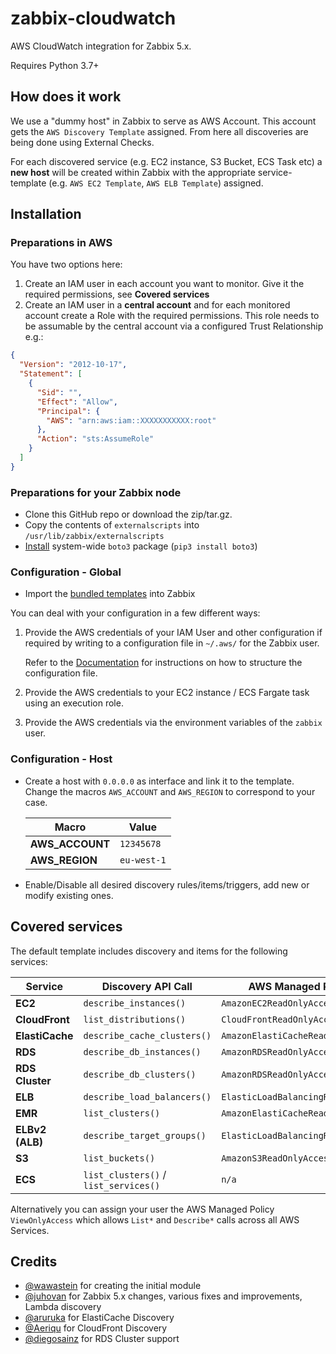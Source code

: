 # zabbix-cloudwatch
AWS CloudWatch integration for Zabbix 5.x.

Requires Python 3.7+

## How does it work
We use a "dummy host" in Zabbix to serve as AWS Account. This account gets the `AWS Discovery Template` assigned. From here all discoveries are being done using External Checks.

For each discovered service (e.g. EC2 instance, S3 Bucket, ECS Task etc) a **new host** will be created within Zabbix with the appropriate service-template (e.g. `AWS EC2 Template`, `AWS ELB Template`) assigned.

## Installation
### Preparations in AWS
You have two options here:
1. Create an IAM user in each account you want to monitor. Give it the required permissions, see **Covered services**
2. Create an IAM user in a **central account** and for each monitored account create a Role with the required permissions. This role needs to be assumable by the central account via a configured Trust Relationship e.g.:
```json
{
  "Version": "2012-10-17",
  "Statement": [
    {
      "Sid": "",
      "Effect": "Allow",
      "Principal": {
        "AWS": "arn:aws:iam::XXXXXXXXXXX:root"
      },
      "Action": "sts:AssumeRole"
    }
  ]
}
```


### Preparations for your Zabbix node
- Clone this GitHub repo or download the zip/tar.gz.
- Copy the contents of `externalscripts` into `/usr/lib/zabbix/externalscripts`
- [Install](http://boto3.readthedocs.io/en/latest/guide/quickstart.html) system-wide `boto3` package (`pip3 install boto3`)

### Configuration - Global
- Import the [bundled templates](./templates/AWS_Templates.yaml) into Zabbix

You can deal with your configuration in a few different ways:
1. Provide the AWS credentials of your IAM User and other configuration if required by writing to a configuration file in `~/.aws/` for the Zabbix user.
   
   Refer to the [Documentation](https://docs.aws.amazon.com/cli/latest/userguide/cli-configure-files.htm) for instructions on how to structure the configuration file.
2. Provide the AWS credentials to your EC2 instance / ECS Fargate task using an execution role.
3. Provide the AWS credentials via the environment variables of the `zabbix` user.

### Configuration - Host
- Create a host with `0.0.0.0` as interface and link it to the template. 
  Change the macros `AWS_ACCOUNT` and `AWS_REGION` to correspond to your case.
  
   | Macro       | Value     |
   |-------------|-----------|
   | **AWS_ACCOUNT** | `12345678`  |
   | **AWS_REGION**  | `eu-west-1` |

-  Enable/Disable all desired discovery rules/items/triggers, add new or modify existing ones.


## Covered services
The default template includes discovery and items for the following services:

| Service         | Discovery API Call                    | AWS Managed Policy
| --------------- | ------------------------------------- | ----------------------------------- |
| **EC2**         | `describe_instances()`                | `AmazonEC2ReadOnlyAccess`           |
| **CloudFront**  | `list_distributions()`                | `CloudFrontReadOnlyAccess`          |           
| **ElastiCache** | `describe_cache_clusters()`           | `AmazonElastiCacheReadOnlyAccess`   |
| **RDS**         | `describe_db_instances()`             | `AmazonRDSReadOnlyAccess`           |
| **RDS Cluster** | `describe_db_clusters()`              | `AmazonRDSReadOnlyAccess`           |
| **ELB**         | `describe_load_balancers()`           | `ElasticLoadBalancingReadOnly`      |
| **EMR**         | `list_clusters()`                     | `AmazonElastiCacheReadOnlyAccess`   |
| **ELBv2 (ALB)** | `describe_target_groups()`            | `ElasticLoadBalancingReadOnly`      |
| **S3**          | `list_buckets()`                      | `AmazonS3ReadOnlyAccess`            |
| **ECS**         | `list_clusters()` / `list_services()` | `n/a`                               |
<!--
# Work in Progress
| **ACM**         | `list_certificates()`                 | `AWSCertificateManagerReadOnly`     | 
-->


Alternatively you can assign your user the AWS Managed Policy `ViewOnlyAccess` which allows `List*` and `Describe*` calls across all AWS Services.

## Credits
- [@wawastein](https://github.com/wawastein) for creating the initial module
- [@juhovan](https://github.com/juhovan) for Zabbix 5.x changes, various fixes and improvements, Lambda discovery  
- [@aruruka](https://github.com/aruruka) for ElastiCache Discovery
- [@Aeriqu](https://github.com/Aeriqu) for CloudFront Discovery
- [@diegosainz](https://github.com/diegosainz) for RDS Cluster support